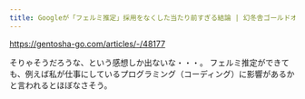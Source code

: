 ```yaml
---
title: Googleが「フェルミ推定」採用をなくした当たり前すぎる結論 | 幻冬舎ゴールドオンライン
---
```


https://gentosha-go.com/articles/-/48177

そりゃそうだろうな、という感想しか出ないな・・・。
フェルミ推定ができても、例えば私が仕事にしているプログラミング（コーディング）に影響があるかと言われるとほぼなさそう。

